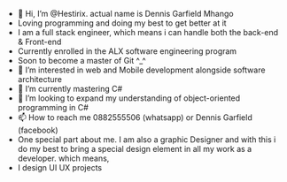 - 👋 Hi, I’m @Hestirix. actual name is Dennis Garfield Mhango
- Loving programming and doing my best to get better at it
- I am a full stack engineer, which means i can handle both the back-end & Front-end
- Currently enrolled in the ALX software engineering program
- Soon to become a master of Git ^_^
- 👀 I’m interested in web and Mobile development alongside software architecture
- 🌱 I’m currently mastering C#
- 💞️ I’m looking to expand my understanding of object-oriented programming in C#
- 📫 How to reach me 0882555506 (whatsapp) or Dennis Garfield (facebook)
- One special part about me. I am also a graphic Designer and with this i do my best to bring a special design element in all my work as a developer. which means,
- I design UI UX projects

<!---
Hestirix/Hestirix is a ✨ special ✨ repository because its `README.md` (this file) appears on your GitHub profile.
You can click the Preview link to take a look at your changes.
--->
